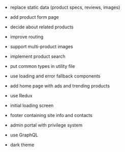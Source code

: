 - replace static data (product specs, reviews, images)
- add product form page
- decide about related products
- improve routing
- support multi-product images

- implement product search
- put common types in utility file
- use loading and error fallback components
- add home page with ads and trending products
- use Redux

- initial loading screen
- footer containing site info and contacts
- admin portal with privilege system
- use GraphQL
- dark theme
